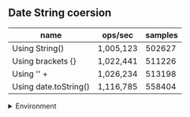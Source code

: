 ## Date String coersion

|name|ops/sec|samples|
|-|-|-|
|Using String()|1,005,123|502627|
|Using brackets {}|1,022,441|511226|
|Using '' + |1,026,234|513198|
|Using date.toString()|1,116,785|558404|


<details>
<summary>Environment</summary>

* __Machine:__ linux x64 | 4 vCPUs | 7.6GB Mem
* __Run:__ Fri Oct 11 2024 18:16:04 GMT+0000 (Coordinated Universal Time)
* __Node:__ `v18.20.4`
</details>

<!--
{"environment":{"platform":"linux","arch":"x64","cpus":4,"totalMemory":7.597888946533203},"benchmarks":[{"name":"Using String()","opsSec":1005123.9972621942,"samples":502627},{"name":"Using brackets {}","opsSec":1022441.5342884549,"samples":511226},{"name":"Using '' + ","opsSec":1026234.2777926312,"samples":513198},{"name":"Using date.toString()","opsSec":1116785.6575861343,"samples":558404}]}-->
